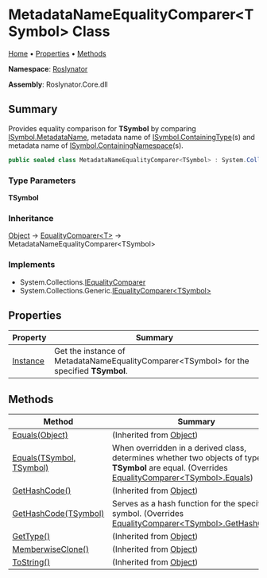 # MetadataNameEqualityComparer\<TSymbol> Class

[Home](../../README.md) &#x2022; [Properties](#properties) &#x2022; [Methods](#methods)

**Namespace**: [Roslynator](../README.md)

**Assembly**: Roslynator\.Core\.dll

## Summary

Provides equality comparison for **TSymbol** by comparing [ISymbol.MetadataName](https://docs.microsoft.com/en-us/dotnet/api/microsoft.codeanalysis.isymbol.metadataname),
metadata name of [ISymbol.ContainingType](https://docs.microsoft.com/en-us/dotnet/api/microsoft.codeanalysis.isymbol.containingtype)\(s\) and metadata name of [ISymbol.ContainingNamespace](https://docs.microsoft.com/en-us/dotnet/api/microsoft.codeanalysis.isymbol.containingnamespace)\(s\)\.

```csharp
public sealed class MetadataNameEqualityComparer<TSymbol> : System.Collections.Generic.EqualityComparer<TSymbol> where TSymbol : Microsoft.CodeAnalysis.ISymbol
```

### Type Parameters

**TSymbol**

### Inheritance

[Object](https://docs.microsoft.com/en-us/dotnet/api/system.object) &#x2192; [EqualityComparer\<T>](https://docs.microsoft.com/en-us/dotnet/api/system.collections.generic.equalitycomparer-1) &#x2192; MetadataNameEqualityComparer\<TSymbol>

### Implements

* System\.Collections\.[IEqualityComparer](https://docs.microsoft.com/en-us/dotnet/api/system.collections.iequalitycomparer)
* System\.Collections\.Generic\.[IEqualityComparer\<TSymbol>](https://docs.microsoft.com/en-us/dotnet/api/system.collections.generic.iequalitycomparer-1)

## Properties

| Property | Summary |
| -------- | ------- |
| [Instance](Instance/README.md) | Get the instance of MetadataNameEqualityComparer\<TSymbol> for the specified **TSymbol**\. |

## Methods

| Method | Summary |
| ------ | ------- |
| [Equals(Object)](https://docs.microsoft.com/en-us/dotnet/api/system.object.equals) |  \(Inherited from [Object](https://docs.microsoft.com/en-us/dotnet/api/system.object)\) |
| [Equals(TSymbol, TSymbol)](Equals/README.md) | When overridden in a derived class, determines whether two objects of type **TSymbol** are equal\. \(Overrides [EqualityComparer\<TSymbol>.Equals](https://docs.microsoft.com/en-us/dotnet/api/system.collections.generic.equalitycomparer-1.equals)\) |
| [GetHashCode()](https://docs.microsoft.com/en-us/dotnet/api/system.object.gethashcode) |  \(Inherited from [Object](https://docs.microsoft.com/en-us/dotnet/api/system.object)\) |
| [GetHashCode(TSymbol)](GetHashCode/README.md) | Serves as a hash function for the specified symbol\. \(Overrides [EqualityComparer\<TSymbol>.GetHashCode](https://docs.microsoft.com/en-us/dotnet/api/system.collections.generic.equalitycomparer-1.gethashcode)\) |
| [GetType()](https://docs.microsoft.com/en-us/dotnet/api/system.object.gettype) |  \(Inherited from [Object](https://docs.microsoft.com/en-us/dotnet/api/system.object)\) |
| [MemberwiseClone()](https://docs.microsoft.com/en-us/dotnet/api/system.object.memberwiseclone) |  \(Inherited from [Object](https://docs.microsoft.com/en-us/dotnet/api/system.object)\) |
| [ToString()](https://docs.microsoft.com/en-us/dotnet/api/system.object.tostring) |  \(Inherited from [Object](https://docs.microsoft.com/en-us/dotnet/api/system.object)\) |

